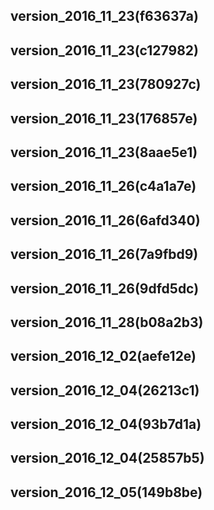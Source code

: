## version_2016_11_23(f63637a)
## version_2016_11_23(c127982)
## version_2016_11_23(780927c)
## version_2016_11_23(176857e)
## version_2016_11_23(8aae5e1)
## version_2016_11_26(c4a1a7e)
## version_2016_11_26(6afd340)
## version_2016_11_26(7a9fbd9)
## version_2016_11_26(9dfd5dc)
## version_2016_11_28(b08a2b3)
## version_2016_12_02(aefe12e)
## version_2016_12_04(26213c1)
## version_2016_12_04(93b7d1a)
## version_2016_12_04(25857b5)
## version_2016_12_05(149b8be)
